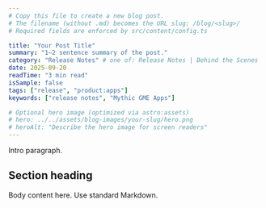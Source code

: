 ```yaml
---
# Copy this file to create a new blog post.
# The filename (without .md) becomes the URL slug: /blog/<slug>/
# Required fields are enforced by src/content/config.ts

title: "Your Post Title"
summary: "1–2 sentence summary of the post."
category: "Release Notes" # one of: Release Notes | Behind the Scenes | Guides | Community | Announcement
date: 2025-09-20
readTime: "3 min read"
isSample: false
tags: ["release", "product:apps"]
keywords: ["release notes", "Mythic GME Apps"]

# Optional hero image (optimized via astro:assets)
# hero: ../../assets/blog-images/your-slug/hero.png
# heroAlt: "Describe the hero image for screen readers"
---
```


Intro paragraph.

## Section heading

Body content here. Use standard Markdown.

